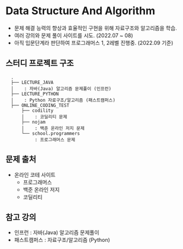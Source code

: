 # Data Structure And Algorithm  

- 문제 해결 능력의 향상과 효율적인 구현을 위해 자료구조와 알고리즘을 학습.
- 여러 강의와 문제 풀이 사이트를 시도. (2022.07 ~ 08)
- 아직 입문단계라 판단하여 프로그래머스 1, 2레벨 진행중. (2022.09 기준)

## 스터디 프로젝트 구조

```
  .
  ├── LECTURE_JAVA
  │    : 자바(Java) 알고리즘 문제풀이 (인프런)
  ├── LECTURE_PYTHON
  │    : Python 자료구조/알고리즘 (패스트캠퍼스)
  ├── ONLINE_CODING_TEST
      ├── codility
      │    : 코딜리티 문제
      ├── nojam
      │    : 백준 온라인 저지 문제
      └── school.programmers
           : 프로그래머스 문제
```

## 문제 출처 

- 온라인 코테 사이트
  - 프로그래머스
  - 백준 온라인 저지
  - 코딜리티

## 참고 강의

- 인프런 : 자바(Java) 알고리즘 문제풀이
- 패스트캠퍼스 : 자료구조/알고리즘 (Python)
